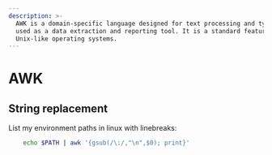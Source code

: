 ```yaml
---
description: >-
  AWK is a domain-specific language designed for text processing and typically
  used as a data extraction and reporting tool. It is a standard feature of most
  Unix-like operating systems.
---
```


# AWK

## String replacement

List my environment paths in linux with linebreaks:

```bash
    echo $PATH | awk '{gsub(/\:/,"\n",$0); print}'
```

